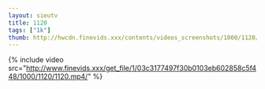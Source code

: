 ```yaml
--- 
layout: sieutv
title: 1120
tags: ["1k"]
thumb: http://hwcdn.finevids.xxx/contents/videos_screenshots/1000/1120/preview.mp4.jpg
---
```

{% include video src="http://www.finevids.xxx/get_file/1/03c3177497f30b0103eb602858c5f448/1000/1120/1120.mp4/" %} 
